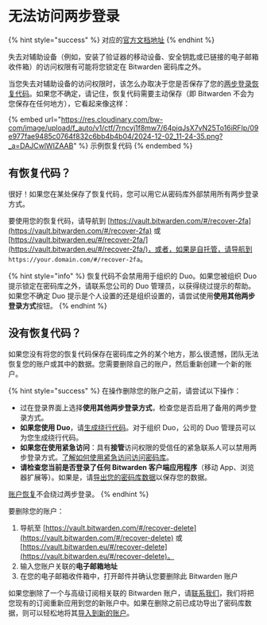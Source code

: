 # 无法访问两步登录

{% hint style="success" %}
对应的[官方文档地址](https://help.bitwarden.com/article/lost-two-step-device/)
{% endhint %}

失去对辅助设备（例如，安装了验证器的移动设备、安全钥匙或已链接的电子邮箱收件箱）的访问权限有可能将您锁定在 Bitwarden 密码库之外。

当您失去对辅助设备的访问权限时，该怎么办取决于您是否保存了您的[两步登录恢复代码](recovery-codes.md)。如果您不确定，请记住，恢复代码需要主动保存（即 Bitwarden 不会为您保存在任何地方），它看起来像这样：

{% embed url="https://res.cloudinary.com/bw-com/image/upload/f_auto/v1/ctf/7rncvj1f8mw7/64piqJsX7vN25To16iRFIp/09e977fae9485c0764f832c6bb4b4b04/2024-12-02_11-24-35.png?_a=DAJCwlWIZAAB" %}
示例恢复代码
{% endembed %}

## 有恢复代码？ <a href="#i-dont-have-a-recovery-code" id="i-dont-have-a-recovery-code"></a>

很好！如果您在某处保存了恢复代码，您可以用它从密码库外部禁用所有两步登录方式。

要使用您的恢复代码，请导航到 [https://vault.bitwarden.com/#/recover-2fa](https://vault.bitwarden.com/#/recover-2fa) 或 [https://vault.bitwarden.eu/#/recover-2fa/](https://vault.bitwarden.eu/#/recover-2fa/)，或者，如果是自托管，请导航到 `https://your.domain.com/#/recover-2fa`。

{% hint style="info" %}
恢复代码不会禁用用于组织的 Duo。如果您被组织 Duo 提示锁定在密码库之外，请联系您公司的 Duo 管理员，以获得绕过提示的帮助。如果您不确定 Duo 提示是个人设置的还是组织设置的，请尝试使用**使用其他两步登录方式**按钮。
{% endhint %}

## 没有恢复代码？ <a href="#i-dont-have-a-recovery-code" id="i-dont-have-a-recovery-code"></a>

如果您没有将您的恢复代码保存在密码库之外的某个地方，那么很遗憾，团队无法恢复您的账户或其中的数据。您需要删除自己的账户，然后重新创建一个新的账户。

{% hint style="success" %}
在操作删除您的账户之前，请尝试以下操作：

* 过在登录界面上选择**使用其他两步登录方式**，检查您是否启用了备用的两步登录方式。
* **如果您使用 Duo**，请[生成绕行代码](https://duo.com/docs/administration-users#generating-a-bypass-code)。对于组织 Duo，公司的 Duo 管理员可以为您生成绕行代码。
* **如果您在使用紧急访问**：具有**接管**访问权限的受信任的紧急联系人可以禁用两步登录方式。[了解如何使用紧急访问访问密码库](../log-in-and-unlock/more-log-in-options/emergency-access.md#use-emergency-access)。
* **请检查您当前是否登录了任何 Bitwarden 客户端应用程序**（移动 App、浏览器扩展等）。如果是，请[导出您的密码库数据](../../import-export/export-vault-data.md)以保存您的数据。

[账户恢复](../../admin-console/manage-members/account-recovery/about-account-recovery.md)不会绕过两步登录。
{% endhint %}

要删除您的账户：

1. 导航至 [https://vault.bitwarden.com/#/recover-delete](https://vault.bitwarden.com/#/recover-delete) 或 [https://vault.bitwarden.eu/#/recover-delete](https://vault.bitwarden.eu/#/recover-delete)。
2. 输入您账户关联的**电子邮箱地址**
3. 在您的电子邮箱收件箱中，打开邮件并确认您要删除此 Bitwarden 账户

如果您删除了一个与高级订阅相关联的 Bitwarden 账户，请[联系我们](https://bitwarden.com/contact/)，我们将把您现有的订阅重新应用到您的新账户中。如果在删除之前已成功导出了密码库数据，则可以轻松地将其[导入到新的账户](../../password-manager/import-and-export/import-data.md)。
